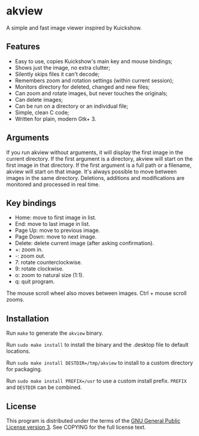 # akview

A simple and fast image viewer inspired by Kuickshow.

## Features

- Easy to use, copies Kuickshow's main key and mouse bindings;
- Shows just the image, no extra clutter;
- Silently skips files it can't decode;
- Remembers zoom and rotation settings (within current session);
- Monitors directory for deleted, changed and new files;
- Can zoom and rotate images, but never touches the originals;
- Can delete images;
- Can be run on a directory or an individual file;
- Simple, clean C code;
- Written for plain, modern Gtk+ 3.

## Arguments

If you run akview without arguments, it will display the first image in the current directory.
If the first argument is a directory, akview will start on the first image in that directory.
If the first argument is a full path or a filename, akview will start on that image.
It's always possible to move between images in the same directory.
Deletions, additions and modifications are monitored and processed in real time.

## Key bindings

- Home: move to first image in list.
- End: move to last image in list.
- Page Up: move to previous image.
- Page Down: move to next image.
- Delete: delete current image (after asking confirmation).
- +: zoom in.
- -: zoom out.
- 7: rotate counterclockwise.
- 9: rotate clockwise.
- o: zoom to natural size (1:1).
- q: quit program.

The mouse scroll wheel also moves between images.
Ctrl + mouse scroll zooms.

## Installation

Run `make` to generate the `akview` binary.

Run `sudo make install` to install the binary and the .desktop file to default locations.

Run `sudo make install DESTDIR=/tmp/akview` to install to a custom directory for packaging.

Run `sudo make install PREFIX=/usr` to use a custom install prefix. `PREFIX` and `DESTDIR` can be combined.

## License

This program is distributed under the terms of the
[GNU General Public License version 3](https://www.gnu.org/licenses/gpl-3.0.html).
See COPYING for the full license text.
